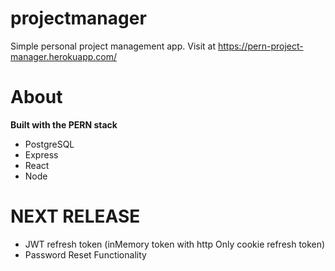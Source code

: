 # projectmanager

Simple personal project management app. Visit at https://pern-project-manager.herokuapp.com/

# About
**Built with the PERN stack**

- PostgreSQL
- Express
- React
- Node

# NEXT RELEASE
- JWT refresh token (inMemory token with http Only cookie refresh token)
- Password Reset Functionality
